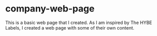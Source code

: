 # company-web-page
This is a basic web page that I created. As I am inspired by The HYBE Labels, I created a web page with some of their own content.

